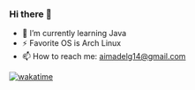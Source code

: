 ### Hi there 👋

- 🌱 I’m currently learning Java 
- ⚡ Favorite OS is Arch Linux 
- 📫 How to reach me: aimadelg14@gmail.com


[![wakatime](https://wakatime.com/badge/user/f30f8592-2d77-48a4-af35-b158f2646da5.svg)](https://wakatime.com/@f30f8592-2d77-48a4-af35-b158f2646da5)  


<!--
**AdelGann/AdelGann** is a ✨ _special_ ✨ repository because its `README.md` (this file) appears on your GitHub profile.

Here are some ideas to get you started:

- 🔭 I’m currently working on ...
-  ...
- 👯 I’m looking to collaborate on ...
- 🤔 I’m looking for help with ...
-  ...
- 📫 How to reach me: ...
- 😄 Pronouns: ...
- ⚡ Fun fact: ...
-->
